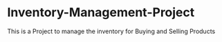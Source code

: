 # Inventory-Management-Project
This is a Project to manage the inventory for Buying and Selling Products
